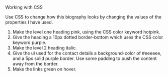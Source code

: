 Working with CSS

Use CSS to change how this biography looks by changing the values of the properties I have used.

1. Make the level one heading pink, using the CSS color keyword hotpink.
2. Give the heading a 10px dotted border-bottom which uses the CSS color keyword purple.
3. Make the level 2 heading italic.
4. Give the ul used for the contact details a background-color of #eeeeee, and a 5px solid purple border. Use some padding to push the content away from the border.
5. Make the links green on hover.
